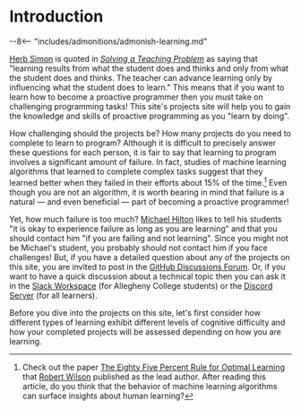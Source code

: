 # Introduction

[//]: # (Quote from Herb Simon on learning by doing)

--8<-- "includes/admonitions/admonish-learning.md"

[Herb Simon](https://www.cmu.edu/50/founder-stories/story-simon.html) is quoted
in [*Solving a Teaching
Problem*](https://www.cmu.edu/teaching/solveproblem/strat-cantapply/cantapply-01.html)
as saying that "learning results from what the student does and thinks and only
from what the student does and thinks. The teacher can advance learning only by
influencing what the student does to learn." This means that if you want to
learn how to become a proactive programmer then you must take on challenging
programming tasks! This site's projects site will help you to gain the knowledge
and skills of proactive programming as you "learn by doing".

How challenging should the projects be? How many projects do you need to
complete to learn to program? Although it is difficult to precisely answer these
questions for each person, it is fair to say that learning to program involves a
significant amount of failure. In fact, studies of machine learning algorithms
that learned to complete complex tasks suggest that they learned better when
they failed in their efforts about 15% of the time.[^1] Even though you are not
an algorithm, it is worth bearing in mind that failure is a natural &mdash; and
even beneficial &mdash; part of becoming a proactive programmer!

Yet, how much failure is too much? [Michael
Hilton](http://www.cs.cmu.edu/~mhilton/) likes to tell his students "it is okay
to experience failure as long as you are learning" and that you should contact
him "if you are failing and not learning". Since you might not be Michael's
student, you probably should not contact him if you face challenges! But, if you
have a detailed question about any of the projects on this site, you are invited
to post in the [GitHub Discussions
Forum](https://github.com/ProactiveProgrammers/www.proactiveprogrammers.com/discussions).
Or, if you want to have a quick discussion about a technical topic then you can
ask it in the [Slack Workspace](https://proactiveprogrammers.slack.com) (for
Allegheny College students) or the [Discord
Server](https://discord.gg/kjah8MFYbR) (for all learners).

Before you dive into the projects on this site, let's first consider how
different types of learning exhibit different levels of cognitive difficulty and
how your completed projects will be assessed depending on how you are learning.

[^1]: Check out the paper [The Eighty Five Percent Rule for Optimal
  Learning](https://www.nature.com/articles/s41467-019-12552-4) that [Robert
  Wilson](https://psychology.arizona.edu/users/robert-wilson) published as the
  lead author. After reading this article, do you think that the behavior of
  machine learning algorithms can surface insights about human learning?
